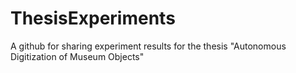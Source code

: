 # ThesisExperiments
A github for sharing experiment results for the thesis "Autonomous Digitization of Museum Objects"
